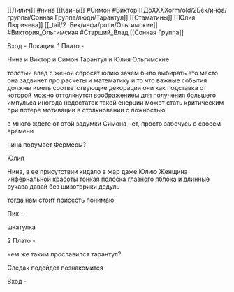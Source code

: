 [[Лилич]] #нина [[Каины]] #Симон #Виктор [[ДоХХХХоrm/old/2Бек/инфа/группы/Сонная Группа/люди/Тарантул]] [[Стаматины]] [[Юлия Люричева]] [[_tail/2. Бек/инфа/роли/Ольгимские]] #Виктория_Ольгимская #Старший_Влад [[Сонная Группа]] 



Вход - Локация.
1 Плато - 

Нина и Виктор и Симон
Тарантул и Юлия
Ольгимские

толстый влад с женой 
спросят юлию зачем было выбирать это место 
она задвинет про расчеты и математику и то что важные события должны иметь соответствующие декорации они как подставка от которой можно оттолкнутся воображением для получения большего импульса
иногода недостаток такой енерции может стать критическим при потере мотивации в столкновении с ложностью

в много ждете от этой задумки Симона
нет, просто забочусь о своеем времени



нина подумает Фермеры?

Юлия 

Нина, в ее присутствии кидало в жар даже Юлию
Женщина инфернальной красоты
тонкая полоска глазного яблока и длинные рукава
давай без шизотерики дедуль

тогда нам стоит присесть
понимаю

Пик - 

шкатулка

2 Плато - 

чем же таким прославился тарантул?


Следак подойдет познакомится

Вход - 

